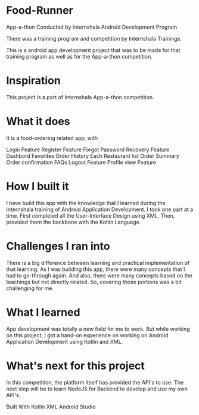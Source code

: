 # Food-Runner
App-a-thon Conducted by Internshala Android Development Program

There was a training program and competition by Internshala Trainings.

This is a android app development project that was to be made for that training program as well as for the App-a-thon competition.

# Inspiration
This project is a part of Internshala App-a-thon competition.

# What it does
It is a food-ordering related app, with

Login Feature
Register Feature
Forgot Password Recovery Feature
Dashbord
Favorites
Order History
Each Restaurant list
Order Summary
Order confirmation
FAQs
Logout Feature
Profile view Feature
# How I built it
I have build this app with the knowledge that I learned during the Internshala training of Android Application Development. I took one part at a time. First completed all the User-Interface Design using XML. Then, provided them the backbone with the Kotlin Language.

# Challenges I ran into
There is a big difference between learning and practical implementation of that learning. As I was building this app, there were many concepts that I had to go-through again. And also, there were many concepts based on the teachings but not directly related. So, covering those portions was a bit challenging for me.

# What I learned
App development was totally a new field for me to work. But while working on this project, I got a hand-on experience on working on Android Application Development using Kotlin and XML.

# What's next for this project
In this competition, the platform itself has provided the API's to use. The next step will be to learn NodeJS for Backend to develop and use my own API's.

Built With
Kotlin
XML
Android Studio
